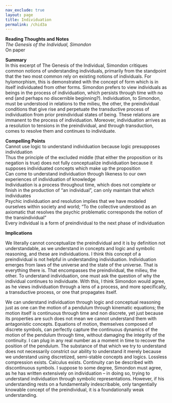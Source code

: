 ```yaml
---        
nav_exclude: true        
layout: page        
title: Individuation    
permalink: /chid3a        
---        
```

**Reading Thoughts and Notes**  
*The Genesis of the Individual, Simondon*  
On paper  
  
**Summary**  
In this excerpt of The Genesis of the Individual, Simondon critiques common notions of understanding individuals, primarily from the standpoint that the two most common rely on existing notions of individuals. For hylomorphism, this is demonstrated with the concept of form which is in itself individuated from other forms. Simondon prefers to view individuals as beings in the process of individuation, which persists through time with no end (and perhaps no discernible beginning?). Individuation, to Simondon, must be understood in relations to the milieu, the other, the preindividual conditions that give rise and perpetuate the transductive process of individuation from prior preindividual states of being. These relations are immanent to the process of individuation. Moreover, individuation arrives as a resolution to tensions in the preindividual, and through transduction, comes to resolve them and continues to individuate.  
  
**Compelling Points**  
Cannot use logic to understand individuation because logic presupposes individuation  
Thus the principle of the excluded middle (that either the proposition or its negation is true) does not fully conceptualize individuation because it supposes individuated concepts which make up the proposition  
Can come to understand individuation through likeness to our own experiences of individuation of knowledge  
Individuation is a process throughout time, which does not complete or finish in the production of “an individual”, can only maintain that which individuates  
Psychic individuation and resolution implies that we have modeled ourselves within society and world; “To the collective understood as an axiomatic that resolves the psychic problematic corresponds the notion of the transindividual”  
Every individual is a form of preindividual to the next phase of individuation  
  
**Implications**  
  
We literally cannot conceptualize the preindividual and it is by definition not understandable, as we understand in concepts and logic and symbolic reasoning, and these are individuations. I think this concept of a preindividual is not helpful in understanding individuation. Individuation emerges from laws of the universe and the state of the universe. That is everything there is. That encompasses the preindividual, the milieu, the other. To understand individuation, one must ask the question of why the individual continues to individuate. With this, I think Simondon would agree, as he views individuation through a lens of a process, and more specifically, a transductive process, or one that propagates itself.  
  
We can understand individuation through logic and conceptual reasoning just as one can the motion of a pendulum through kinematic equations; the motion itself is continuous through time and non discrete, yet just because its properties are such does not mean we cannot understand them with antagonistic concepts. Equations of motion, themselves composed of discrete symbols, can perfectly capture the continuous dynamics of the motion of the pendulum through time, without damaging the integrity of the continuity. I can plug in any real number as a moment in time to recover the position of the pendulum. The substance of that which we try to understand does not necessarily constrict our ability to understand it merely because we understand using discretized, semi-stable concepts and logics. Lossless compression exists. Calculus exists. Continuity can be described with discontinuous symbols. I suppose to some degree, Simondon must agree, as he has written extensively on individuation – in doing so, trying to understand individuation through symbolic representations. However, if his understanding rests on a fundamentally indescribable, only tangentially knowable concept of the preindividual, it is a foundationally weak understanding.   
  
  
    